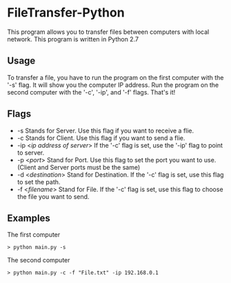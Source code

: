 # FileTransfer-Python
This program allows you to transfer files between computers with local network. This program is written in Python 2.7

## Usage
To transfer a file, you have to run the program on the first computer with the '-s' flag. It will show you the computer IP address. Run the program on the second computer with the '-c', '-ip', and '-f' flags. That's it!

## Flags
- -s                              Stands for Server. Use this flag if you want to receive a flie.
- -c                              Stands for Client. Use this flag if you want to send a flie.
- -ip <*ip address of server*>    If the '-c' flag is set, use the '-ip' flag to point to server.
- -p <*port*>                     Stand for Port. Use this flag to set the port you want to use. (Client and Server ports must be the same)      
- -d <*destination*>              Stand for Destination. If the '-c' flag is set, use this flag to set the path.
- -f <*filename*>                 Stand for File. If the '-c' flag is set, use this flag to choose the file you want to send.

## Examples
The first computer
```terminal
> python main.py -s
```
The second computer
```terminal
> python main.py -c -f "File.txt" -ip 192.168.0.1
```
